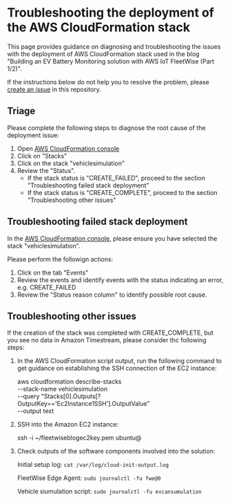 # Troubleshooting the deployment of the AWS CloudFormation stack

This page provides guidance on diagnosing and troubleshooting the issues with the deployment of AWS CloudFormation stack used in the blog "Building an EV Battery Monitoring solution with AWS IoT FleetWise (Part 1/2)".

If the instructions below do not help you to resolve the problem, please [create an issue](https://github.com/aws-samples/aws-iot-fleetwise-evbatterymonitoring/issues/new) in this repository.

## Triage

Please complete the following steps to diagnose the root cause of the deployment issue:

1. Open [AWS CloudFormation console](https://console.aws.amazon.com/cloudformation/home)
2. Click on "Stacks"
3. Click on the stack "vehiclesimulation"
4. Review the "Status". 
   - If the stack status is "CREATE_FAILED", proceed to the section "Troubleshooting failed stack deployment"
   - If the stack status is "CREATE_COMPLETE", proceed to the section "Troubleshooting other issues"


## Troubleshooting failed stack deployment

In the [AWS CloudFormation console](https://console.aws.amazon.com/cloudformation/home), please ensure you have selected the stack "vehiclesimulation".

Please perform the followign actions:

1. Click on the tab "Events"
2. Review the events and identify events with the status indicating an error, e.g. CREATE_FAILED
3. Review the "Status reason column" to identify possible root cause.


## Troubleshooting other issues

If the creation of the stack was completed with CREATE_COMPLETE, but you see no data in Amazon Timestream, please consider thc following steps:


1. In the AWS CloudFormation script output, run the following command to get guidance on establishing the SSH connection of the EC2 instance:

    aws cloudformation describe-stacks \
        --stack-name vehiclesimulation \
        --query "Stacks[0].Outputs[?OutputKey=='Ec2Instance1SSH'].OutputValue" \
        --output text

2. SSH into the Amazon EC2 instance:

    ssh -i ~/fleetwiseblogec2key.pem ubuntu@<Value of Vehicle1EC2PublicIP>

3. Check outputs of the software components involved into the solution:

    Initial setup log:
    `cat /var/log/cloud-init-output.log`


    FleetWise Edge Agent:
    `sudo journalctl -fu fwe@0`

    Vehicle siumulation script:
    `sudo journalctl -fu evcansumulation`


